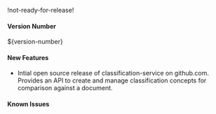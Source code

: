 !not-ready-for-release!

#### Version Number
${version-number}

#### New Features
* Intial open source release of classification-service on github.com. Provides an API to create and manage classification concepts for comparison against a document.

#### Known Issues
